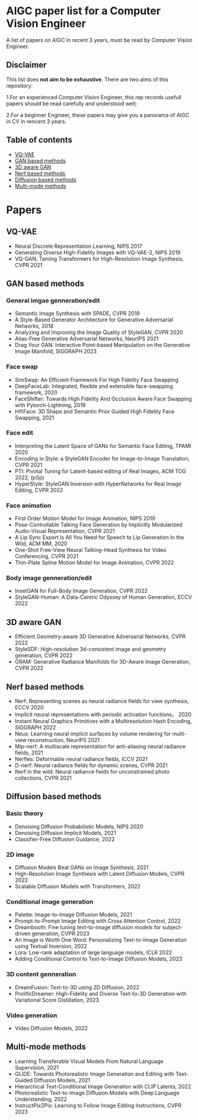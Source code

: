# AIGC paper list for a Computer Vision Engineer
A list of papers on AIGC in recent 3 years, must be read by Computer Vision Engineer.

## Disclaimer
This list does __not aim to be exhaustive__. There are two aims of this repository: 

1.For an experienced Computer Vision Engineer, this rep records usefull papers should be read carefully and understood well;

2.For a beginner Engineer, these papers may give you a panorama of AIGC in CV in rencent 3 years.

## Table of contents
- [VQ-VAE](#VQ-VAE) 
- [GAN based methods](#GAN-based-methods) 
- [3D aware GAN](#3D-aware-GAN) 
- [Nerf based methods](#Nerf-based-methods) 
- [Diffusion based methods](#Diffusion-based-methods)
- [Multi-mode methods](#Multi-mode-methods)


# Papers
## VQ-VAE
* Neural Discrete Representation Learning, NIPS 2017
* Generating Diverse High-Fidelity Images with VQ-VAE-2, NIPS 2019
* VQ-GAN, Taming Transformers for High-Resolution Image Synthesis, CVPR 2021

## GAN based methods
### General imgae genneration/edit
* Semantic Image Synthesis with SPADE, CVPR 2019
* A Style-Based Generator Architecture for Generative Adversarial Networks, 2018
* Analyzing and Improving the Image Quality of StyleGAN, CVPR 2020
* Alias-Free Generative Adversarial Networks, NeurIPS 2021
* Drag Your GAN: Interactive Point-based Manipulation on the Generative Image Manifold, SIGGRAPH 2023		

### Face swap
* SimSwap: An Efficient Framework For High Fidelity Face Swapping
* DeepFaceLab: Integrated, flexible and extensible face-swapping framework, 2020
* FaceShifter: Towards High Fidelity And Occlusion Aware Face Swapping with Pytorch-Lightning, 2019
* HifiFace: 3D Shape and Semantic Prior Guided High Fidelity Face Swapping, 2021

### Face edit
* Interpreting the Latent Space of GANs for Semantic Face Editing, TPAMI 2020
* Encoding in Style: a StyleGAN Encoder for Image-to-Image Translation, CVPR 2021
* PTI: Pivotal Tuning for Latent-based editing of Real Images, ACM TOG 2022, (pSp)
* HyperStyle: StyleGAN Inversion with HyperNetworks for Real Image Editing, CVPR 2022

### Face animation
* First Order Motion Model for Image Animation, NIPS 2019
* Pose-Controllable Talking Face Generation by Implicitly Modularized Audio-Visual Representation, CVPR 2021
* A Lip Sync Expert Is All You Need for Speech to Lip Generation In the Wild, ACM MM, 2020
* One-Shot Free-View Neural Talking-Head Synthesis for Video Conferencing, CVPR 2021
* Thin-Plate Spline Motion Model for Image Animation, CVPR 2022

### Body image genneration/edit
* InsetGAN for Full-Body Image Generation, CVPR 2022
* StyleGAN-Human: A Data-Centric Odyssey of Human Generation, ECCV 2022


## 3D aware GAN
* Efficient Geometry-aware 3D Generative Adversarial Networks, CVPR 2022
* StyleSDF: High-resolution 3d-consistent image and geometry generation, CVPR 2022
* GRAM: Generative Radiance Manifolds for 3D-Aware Image Generation, CVPR 2022

## Nerf based methods
* Nerf: Representing scenes as neural radiance fields for view synthesis, ECCV 2020
* Implicit neural representations with periodic activation functions， 2020
* Instant Neural Graphics Primitives with a Multiresolution Hash Encoding, SIGGRAPH 2022
* Neus: Learning neural implicit surfaces by volume rendering for multi-view reconstruction, NeurIPS 2021
* Mip-nerf: A multiscale representation for anti-aliasing neural radiance fields, 2021
* Nerfies: Deformable neural radiance fields, ICCV 2021
* D-nerf: Neural radiance fields for dynamic scenes, CVPR 2021
* Nerf in the wild: Neural radiance fields for unconstrained photo collections, CVPR 2021

## Diffusion based methods
### Basic theory
* Denoising Diffusion Probabilistic Models, NIPS 2020
* Denoising Diffusion Implicit Models, 2021
* Classifier-Free Diffusion Guidance, 2022

### 2D image
* Diffusion Models Beat GANs on Image Synthesis, 2021
* High-Resolution Image Synthesis with Latent Diffusion Models, CVPR 2022
* Scalable Diffusion Models with Transformers, 2022
		
### Conditional image generation
* Palette: Image-to-Image Diffusion Models, 2021
* Prompt-to-Prompt Image Editing with Cross Attention Control, 2022
* Dreambooth: Fine tuning text-to-image diffusion models for subject-driven generation, CVPR 2023
* An Image is Worth One Word: Personalizing Text-to-Image Generation using Textual Inversion, 2022
* Lora: Low-rank adaptation of large language models, ICLR 2022
* Adding Conditional Control to Text-to-Image Diffusion Models, 2023
		
### 3D content genneration
* DreamFusion: Text-to-3D using 2D Diffusion, 2022
* ProlificDreamer: High-Fidelity and Diverse Text-to-3D Generation with Variational Score Distillation, 2023

### Video generation
* Video Diffusion Models, 2022

## Multi-mode methods
* Learning Transferable Visual Models From Natural Language Supervision, 2021
* GLIDE: Towards Photorealistic Image Generation and Editing with Text-Guided Diffusion Models, 2021
* Hierarchical Text-Conditional Image Generation with CLIP Latents, 2022
* Photorealistic Text-to-Image Diffusion Models with Deep Language Understanding, 2022
* InstructPix2Pix: Learning to Follow Image Editing Instructions, CVPR 2023


